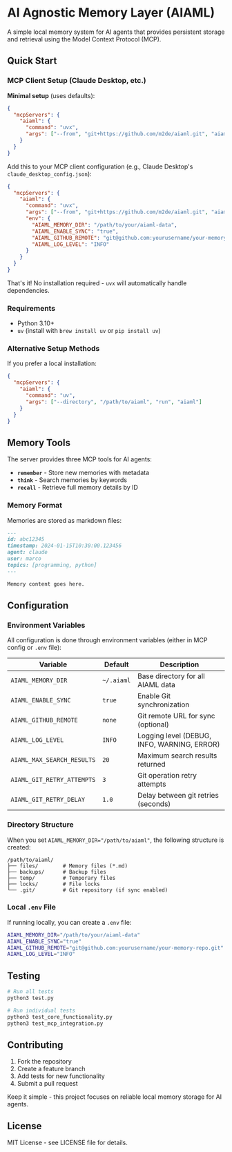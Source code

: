 # AI Agnostic Memory Layer (AIAML)

A simple local memory system for AI agents that provides persistent storage and retrieval using the Model Context Protocol (MCP).

## Quick Start

### MCP Client Setup (Claude Desktop, etc.)

**Minimal setup** (uses defaults):
```json
{
  "mcpServers": {
    "aiaml": {
      "command": "uvx",
      "args": ["--from", "git+https://github.com/m2de/aiaml.git", "aiaml"]
    }
  }
}
```

Add this to your MCP client configuration (e.g., Claude Desktop's `claude_desktop_config.json`):

```json
{
  "mcpServers": {
    "aiaml": {
      "command": "uvx",
      "args": ["--from", "git+https://github.com/m2de/aiaml.git", "aiaml"],
      "env": {
        "AIAML_MEMORY_DIR": "/path/to/your/aiaml-data",
        "AIAML_ENABLE_SYNC": "true",
        "AIAML_GITHUB_REMOTE": "git@github.com:yourusername/your-memory-repo.git",
        "AIAML_LOG_LEVEL": "INFO"
      }
    }
  }
}
```

That's it! No installation required - `uvx` will automatically handle dependencies.

### Requirements

- Python 3.10+
- `uv` (install with `brew install uv` or `pip install uv`)

### Alternative Setup Methods

If you prefer a local installation:

```json
{
  "mcpServers": {
    "aiaml": {
      "command": "uv",
      "args": ["--directory", "/path/to/aiaml", "run", "aiaml"]
    }
  }
}
```

## Memory Tools

The server provides three MCP tools for AI agents:

- **`remember`** - Store new memories with metadata
- **`think`** - Search memories by keywords  
- **`recall`** - Retrieve full memory details by ID

### Memory Format

Memories are stored as markdown files:

```markdown
---
id: abc12345
timestamp: 2024-01-15T10:30:00.123456
agent: claude
user: marco
topics: [programming, python]
---

Memory content goes here.
```

## Configuration

### Environment Variables

All configuration is done through environment variables (either in MCP config or `.env` file):

| Variable | Default | Description |
|----------|---------|-------------|
| `AIAML_MEMORY_DIR` | `~/.aiaml` | Base directory for all AIAML data |
| `AIAML_ENABLE_SYNC` | `true` | Enable Git synchronization |
| `AIAML_GITHUB_REMOTE` | `none` | Git remote URL for sync (optional) |
| `AIAML_LOG_LEVEL` | `INFO` | Logging level (DEBUG, INFO, WARNING, ERROR) |
| `AIAML_MAX_SEARCH_RESULTS` | `20` | Maximum search results returned |
| `AIAML_GIT_RETRY_ATTEMPTS` | `3` | Git operation retry attempts |
| `AIAML_GIT_RETRY_DELAY` | `1.0` | Delay between git retries (seconds) |

### Directory Structure

When you set `AIAML_MEMORY_DIR="/path/to/aiaml"`, the following structure is created:

```
/path/to/aiaml/
├── files/        # Memory files (*.md)
├── backups/      # Backup files
├── temp/         # Temporary files
├── locks/        # File locks
└── .git/         # Git repository (if sync enabled)
```

### Local `.env` File

If running locally, you can create a `.env` file:

```bash
AIAML_MEMORY_DIR="/path/to/your/aiaml-data"
AIAML_ENABLE_SYNC="true"
AIAML_GITHUB_REMOTE="git@github.com:yourusername/your-memory-repo.git"
AIAML_LOG_LEVEL="INFO"
```

## Testing

```bash
# Run all tests
python3 test.py

# Run individual tests
python3 test_core_functionality.py
python3 test_mcp_integration.py
```

## Contributing

1. Fork the repository
2. Create a feature branch
3. Add tests for new functionality
4. Submit a pull request

Keep it simple - this project focuses on reliable local memory storage for AI agents.

## License

MIT License - see LICENSE file for details.